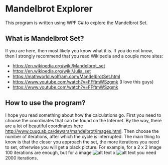 # Mandelbrot Explorer

This program is written using WPF C# to explore the Mandelbrot Set. 

## What is Mandelbrot Set?

If you are here, then most likely you know what it is. If you do not know, then I strongly recommend that you read Wikipedia and a couple more sites:
- https://en.wikipedia.org/wiki/Mandelbrot_set
- https://en.wikipedia.org/wiki/Julia_set
- https://mathworld.wolfram.com/MandelbrotSet.html
- https://www.youtube.com/watch?v=FFftmWSzgmk (I love this guys)
- https://www.youtube.com/watch?v=FFftmWSzgmk

## How to use the program?

I hope you read something about how the calculations go. First you need to choose the coordinates that can be found on the Internet. By the way, there are a lot of beautiful coordinates here http://www.cuug.ab.ca/dewara/mandelbrot/images.html.
Then choose the number of iterations, after which the cycle is interrupted. The main thing to know is that the closer you approach the set, the more iterations you need to set, otherwise you will get a black picture. For example, for a 2 x 2 image 100 iterations are enough, but for a image ![alt text](https://bit.ly/2JKKtkY) x ![alt text](https://bit.ly/2JKKtkY) you need 2000 iterations.

